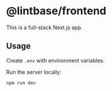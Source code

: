 # @lintbase/frontend

This is a full-stack Next.js app.

## Usage

Create `.env` with environment variables.

Run the server locally:

```sh
npm run dev
```
